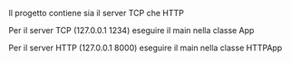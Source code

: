 Il progetto contiene sia il server TCP che HTTP

Per il server TCP (127.0.0.1 1234) eseguire il main nella classe App

Per il server HTTP (127.0.0.1 8000) eseguire il main nella classe HTTPApp
